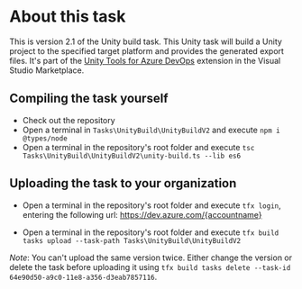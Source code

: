 # About this task

This is version 2.1 of the Unity build task. This Unity task will build a Unity project to the specified target platform and provides the generated export files. It's part of the [Unity Tools for Azure DevOps](https://marketplace.visualstudio.com/items?itemName=DinomiteStudios.64e90d50-a9c0-11e8-a356-d3eab7857116) extension in the Visual Studio Marketplace.

## Compiling the task yourself

- Check out the repository
- Open a terminal in `Tasks\UnityBuild\UnityBuildV2` and execute `npm i @types/node`
- Open a terminal in the repository's root folder and execute `tsc Tasks\UnityBuild\UnityBuildV2\unity-build.ts --lib es6`

## Uploading the task to your organization

- Open a terminal in the repository's root folder and execute `tfx login`, entering the following url: https://dev.azure.com/{accountname}

- Open a terminal in the repository's root folder and execute `tfx build tasks upload --task-path Tasks\UnityBuild\UnityBuildV2`

*Note*: You can't upload the same version twice. Either change the version or delete the task before uploading it using `tfx build tasks delete --task-id 64e90d50-a9c0-11e8-a356-d3eab7857116`.